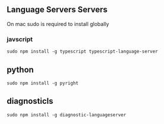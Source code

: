 ## Language Servers Servers

On mac sudo is required to install globally

### javscript

`sudo npm install -g typescript typescript-language-server`

## python

`sudo npm install -g pyright`

## diagnosticls

`sudo npm install -g diagnostic-languageserver`
